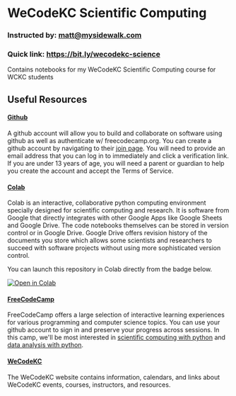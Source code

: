 # WeCodeKC Scientific Computing
### Instructed by: matt@mysidewalk.com
### Quick link: https://bit.ly/wecodekc-science
Contains notebooks for my WeCodeKC Scientific Computing course for WCKC students

## Useful Resources

#### [Github](https://github.com)
A github account will allow you to build and collaborate on software using github as well as authenticate w/ freecodecamp.org. You can create a github account by navigating to their [join page](https://github.com/join). You will need to provide an email address that you can log in to immediately and click a verification link. If you are under 13 years of age, you will need a parent or guardian to help you create the account and accept the Terms of Service.

#### [Colab](https://colab.research.google.com/)
Colab is an interactive, collaborative python computing environment specially designed for scientific computing and research. It is software from Google that directly integrates with other Google Apps like Google Sheets and Google Drive. The code notebooks themselves can be stored in version control or in Google Drive. Google Drive offers revision history of the documents you store which allows some scientists and researchers to succeed with software projects without using more sophisticated version control.

You can launch this repository in Colab directly from the badge below.

[![Open in Colab](https://colab.research.google.com/assets/colab-badge.svg)](https://colab.research.google.com/github/marr75/wecodekc-scientific-computing)

#### [FreeCodeCamp](https://www.freecodecamp.org/)
FreeCodeCamp offers a large selection of interactive learning experiences for various programming and computer science topics. You can use your github account to sign in and preserve your progress across sessions. In this camp, we'll be most interested in [scientific computing with python](https://www.freecodecamp.org/learn/scientific-computing-with-python/) and [data analysis with python](https://www.freecodecamp.org/learn/data-analysis-with-python/).

#### [WeCodeKC](http://www.wecodekc.org/)
The WeCodeKC website contains information, calendars, and links about WeCodeKC events, courses, instructors, and resources.
